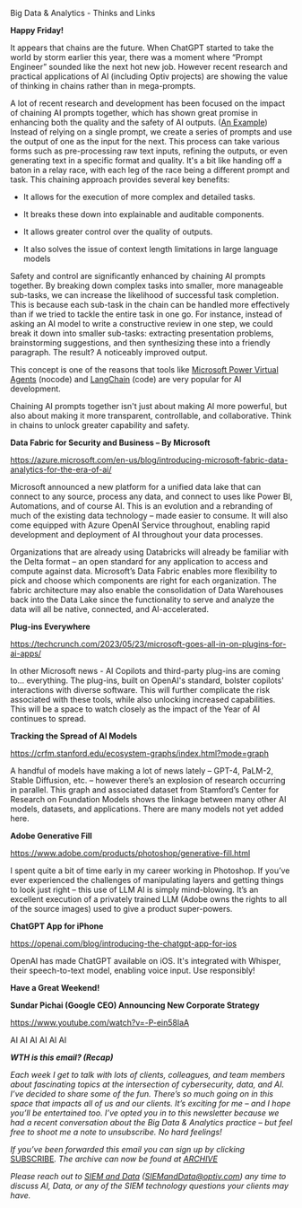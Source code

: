 Big Data & Analytics - Thinks and Links

**Happy Friday!**

It appears that chains are the future. When ChatGPT started to take the
world by storm earlier this year, there was a moment where “Prompt
Engineer” sounded like the next hot new job. However recent research and
practical applications of AI (including Optiv projects) are showing the
value of thinking in chains rather than in mega-prompts.

A lot of recent research and development has been focused on the impact
of chaining AI prompts together, which has shown great promise in
enhancing both the quality and the safety of AI outputs. ([An
Example](https://ar5iv.labs.arxiv.org/html/2110.01691)) Instead of
relying on a single prompt, we create a series of prompts and use the
output of one as the input for the next. This process can take various
forms such as pre-processing raw text inputs, refining the outputs, or
even generating text in a specific format and quality​​. It's a bit like
handing off a baton in a relay race, with each leg of the race being a
different prompt and task. This chaining approach provides several key
benefits:

- It allows for the execution of more complex and detailed tasks.

- It breaks these down into explainable and auditable components.

- It allows greater control over the quality of outputs.

- It also solves the issue of context length limitations in large
  language models

Safety and control are significantly enhanced by chaining AI prompts
together. By breaking down complex tasks into smaller, more manageable
sub-tasks, we can increase the likelihood of successful task completion.
This is because each sub-task in the chain can be handled more
effectively than if we tried to tackle the entire task in one go. For
instance, instead of asking an AI model to write a constructive review
in one step, we could break it down into smaller sub-tasks: extracting
presentation problems, brainstorming suggestions, and then synthesizing
these into a friendly paragraph. The result? A noticeably improved
output​.

This concept is one of the reasons that tools like [Microsoft Power
Virtual Agents](https://powervirtualagents.microsoft.com/en-us/)
(nocode) and [LangChain](https://docs.langchain.com/docs/) (code) are
very popular for AI development.

Chaining AI prompts together isn't just about making AI more powerful,
but also about making it more transparent, controllable, and
collaborative. Think in chains to unlock greater capability and safety.

**Data Fabric for Security and Business – By Microsoft**

<https://azure.microsoft.com/en-us/blog/introducing-microsoft-fabric-data-analytics-for-the-era-of-ai/>

Microsoft announced a new platform for a unified data lake that can
connect to any source, process any data, and connect to uses like Power
BI, Automations, and of course AI. This is an evolution and a rebranding
of much of the existing data technology – made easier to consume. It
will also come equipped with Azure OpenAI Service throughout, enabling
rapid development and deployment of AI throughout your data processes.

Organizations that are already using Databricks will already be familiar
with the Delta format – an open standard for any application to access
and compute against data. Microsoft’s Data Fabric enables more
flexibility to pick and choose which components are right for each
organization. The fabric architecture may also enable the consolidation
of Data Warehouses back into the Data Lake since the functionality to
serve and analyze the data will all be native, connected, and
AI-accelerated.

**Plug-ins Everywhere**

<https://techcrunch.com/2023/05/23/microsoft-goes-all-in-on-plugins-for-ai-apps/>

In other Microsoft news - AI Copilots and third-party plug-ins are
coming to… everything. The plug-ins, built on OpenAI's standard, bolster
copilots' interactions with diverse software. This will further
complicate the risk associated with these tools, while also unlocking
increased capabilities. This will be a space to watch closely as the
impact of the Year of AI continues to spread.

**Tracking the Spread of AI Models**

<https://crfm.stanford.edu/ecosystem-graphs/index.html?mode=graph>

A handful of models have making a lot of news lately – GPT-4, PaLM-2,
Stable Diffusion, etc. – however there’s an explosion of research
occurring in parallel. This graph and associated dataset from Stamford’s
Center for Research on Foundation Models shows the linkage between many
other AI models, datasets, and applications. There are many models not
yet added here.

**Adobe Generative Fill**

<https://www.adobe.com/products/photoshop/generative-fill.html>

I spent quite a bit of time early in my career working in Photoshop. If
you’ve ever experienced the challenges of manipulating layers and
getting things to look just right – this use of LLM AI is simply
mind-blowing. It’s an excellent execution of a privately trained LLM
(Adobe owns the rights to all of the source images) used to give a
product super-powers.

**ChatGPT App for iPhone**

<https://openai.com/blog/introducing-the-chatgpt-app-for-ios>

OpenAI has made ChatGPT available on iOS. It's integrated with Whisper,
their speech-to-text model, enabling voice input. Use responsibly!

**Have a Great Weekend!**

**Sundar Pichai (Google CEO) Announcing New Corporate Strategy**

<https://www.youtube.com/watch?v=-P-ein58laA>

AI AI AI AI AI AI

***WTH is this email? (Recap)***

*Each week I get to talk with lots of clients, colleagues, and team
members about fascinating topics at the intersection of cybersecurity,
data, and AI. I’ve decided to share some of the fun. There’s so much
going on in this space that impacts all of us and our clients. It’s
exciting for me – and I hope you’ll be entertained too. I’ve opted you
in to this newsletter because we had a recent conversation about the Big
Data & Analytics practice – but feel free to shoot me a note to
unsubscribe. No hard feelings!*

*If you’ve been forwarded this email you can sign up by clicking*
[SUBSCRIBE](mailto:randy.lariar@optiv.com?subject=Send%20Me%20Big%20Data%20Emails%20Please!)*.
The archive can now be found at
[ARCHIVE](https://optiv.sharepoint.com/:f:/s/CloudServices-2023/ElYV6Gx5zZtBhAL7MSDkRcMBUlNEtgoiatB-ymUwq2vpPQ?e=0H127H)*

*Please reach out to [SIEM and Data](mailto:SIEMandData@optiv.com)
(<SIEMandData@optiv.com>) any time to discuss AI, Data, or any of the
SIEM technology questions your clients may have.*

